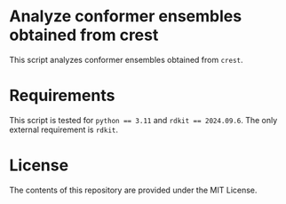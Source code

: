 # Analyze conformer ensembles obtained from crest
This script analyzes conformer ensembles obtained from `crest`.

# Requirements
This script is tested for `python == 3.11` and `rdkit == 2024.09.6`. The only external requirement is `rdkit`.

# License
The contents of this repository are provided under the MIT License.
